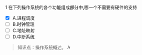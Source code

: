 1
在下列操作系统的各个功能组成部分中,哪一个不需要有硬件的支持
- [x] A.进程调度 
- [ ] B.时钟管理 
- [ ] C.地址映射 
- [ ] D.中断系统

> 知识点：操作系统概述。
> A
